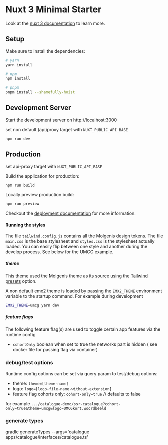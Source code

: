 # Nuxt 3 Minimal Starter

Look at the [nuxt 3 documentation](https://v3.nuxtjs.org) to learn more.

## Setup

Make sure to install the dependencies:

```bash
# yarn
yarn install

# npm
npm install

# pnpm
pnpm install --shamefully-hoist
```

## Development Server

Start the development server on http://localhost:3000

set non default (api)proxy target with 
```NUXT_PUBLIC_API_BASE```

```bash
npm run dev
```

## Production

set api-proxy target with 
```NUXT_PUBLIC_API_BASE```

Build the application for production:

```bash
npm run build
```

Locally preview production build:

```bash
npm run preview
```

Checkout the [deployment documentation](https://v3.nuxtjs.org/guide/deploy/presets) for more information.

#### Running the styles

The file `tailwind.config.js` contains all the Molgenis design tokens. The file `main.css` is the base stylesheet and `styles.css` is the stylesheet actually loaded. You can easily flip between one style and another during the develop process. See below for the UMCG example.


##### theme

This theme used the Molgenis theme as its source using the [Tailwind presets](https://tailwindcss.com/docs/presets) option.

A non default emx2 theme is loaded by passing the  ```EMX2_THEME``` environment variable to the startup command.
For example during development

```sh
EMX2_THEME=umcg yarn dev
```

##### feature flags

The following feature flag(s) are used to toggle certain app features via the runtime config

- ```cohortOnly```  boolean when set to true the networks part is hidden ( see docker file for passing flag via container)


### debug/test options 

Runtime config options can be set via query param to test/debug options:

- theme: ```theme=[theme-name]```
- logo: ```logo=[logo-file-name-without-extension]```
- feature flag cohorts only: ```cohort-only=true``` // defaults to false

for example ```.../catalogue-demo/ssr-catalogue?cohort-only=true&theme=umcg&logo=UMCGkort.woordbeeld```

### generate types

gradle generateTypes --args='catalogue apps/catalogue/interfaces/catalogue.ts'